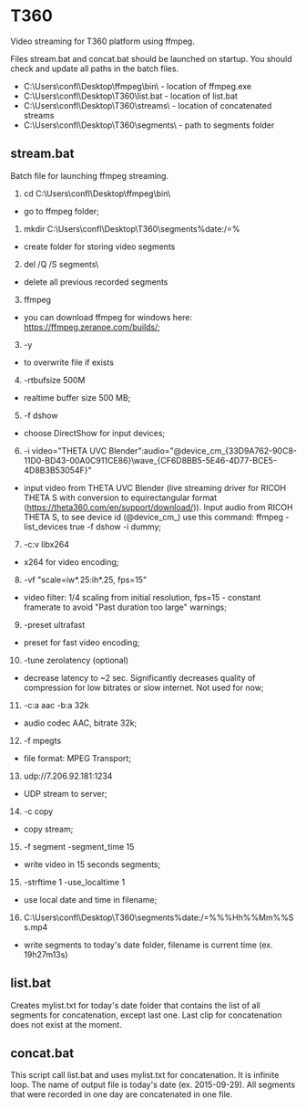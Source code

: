 # T360
Video streaming for T360 platform using ffmpeg.

Files stream.bat and concat.bat should be launched on startup.
You should check and update all paths in the batch files.

 - C:\Users\confl\Desktop\ffmpeg\bin\ - location of ffmpeg.exe
 - C:\Users\confl\Desktop\T360\list.bat - location of list.bat
 - C:\Users\confl\Desktop\T360\streams\ - location of concatenated streams
 - C:\Users\confl\Desktop\T360\segments\ - path to segments folder


## stream.bat 
Batch file for launching ffmpeg streaming.

1. cd C:\Users\confl\Desktop\ffmpeg\bin\
 - go to ffmpeg folder;

1. mkdir C:\Users\confl\Desktop\T360\segments\%date:/=%
 - create folder for storing video segments
 
2. del /Q /S segments\
 - delete all previous recorded segments

3. ffmpeg
 - you can download ffmpeg for windows here: https://ffmpeg.zeranoe.com/builds/;

3. -y 
 - to overwrite file if exists

4. -rtbufsize 500M
 - realtime buffer size 500 MB;

5. -f dshow
 - choose DirectShow for input devices;

6. -i video="THETA UVC Blender":audio="@device_cm_{33D9A762-90C8-11D0-BD43-00A0C911CE86}\wave_{CF6D8BB5-5E46-4D77-BCE5-4D8B3B53054F}"
 - input video from THETA UVC Blender (live streaming driver for RICOH THETA S with conversion to equirectangular format (https://theta360.com/en/support/download/)). Input audio from RICOH THETA S, to see device id (@device_cm_) use this command: ffmpeg -list_devices true -f dshow -i dummy;

7. -c:v libx264
 - x264 for video encoding;

8. -vf "scale=iw*.25:ih*.25, fps=15"
 - video filter: 1/4 scaling from initial resolution, fps=15 - constant framerate to avoid "Past duration too large" warnings;

9. -preset ultrafast
 - preset for fast video encoding;

10. -tune zerolatency (optional)
 - decrease latency to ~2 sec. Significantly decreases quality of compression for low bitrates or slow internet. Not used for now;

11. -c:a aac -b:a 32k
 - audio codec AAC, bitrate 32k;

12. -f mpegts
 - file format: MPEG Transport;

13. udp://7.206.92.181:1234
 - UDP stream to server;

14. -c copy
 - copy stream;

15. -f segment -segment_time 15
 - write video in 15 seconds segments;
 
15. -strftime 1 -use_localtime 1
 - use local date and time in filename;

16. C:\Users\confl\Desktop\T360\segments\%date:/=%\%%Hh%%Mm%%Ss.mp4
 - write segments to today's date folder, filename is current time (ex. 19h27m13s)

## list.bat
Creates mylist.txt for today's date folder that contains the list of all segments for concatenation, except last one. Last clip for concatenation does not exist at the moment.

## concat.bat
This script call list.bat and uses mylist.txt for concatenation. It is infinite loop.
The name of output file is today's date (ex. 2015-09-29). All segments that were recorded in one day are concatenated in one file.
